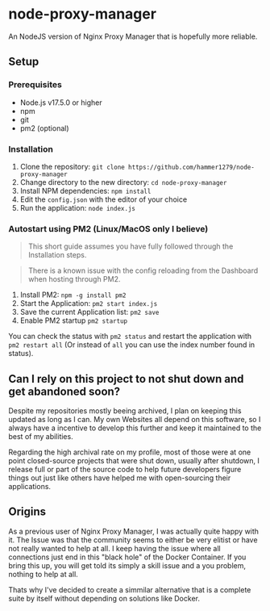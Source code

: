 # node-proxy-manager
An NodeJS version of Nginx Proxy Manager that is hopefully more reliable.

## Setup

### Prerequisites

- Node.js v17.5.0 or higher
- npm
- git
- pm2 (optional)

### Installation

1. Clone the repository: `git clone https://github.com/hammer1279/node-proxy-manager`
2. Change directory to the new directory: `cd node-proxy-manager`
3. Install NPM dependencies: `npm install`
4. Edit the `config.json` with the editor of your choice
5. Run the application: `node index.js`

### Autostart using PM2 (Linux/MacOS only I believe)

> This short guide assumes you have fully followed through the Installation steps.

> There is a known issue with the config reloading from the Dashboard when hosting through PM2.

1. Install PM2: `npm -g install pm2`
2. Start the Application: `pm2 start index.js`
3. Save the current Application list: `pm2 save`
4. Enable PM2 startup `pm2 startup`

You can check the status with `pm2 status` and restart the application with `pm2 restart all` (Or instead of `all` you can use the index number found in status).

## Can I rely on this project to not shut down and get abandoned soon?
Despite my repositories mostly beeing archived, I plan on keeping this updated as long as I can. My own Websites all depend on this software, so I always have a incentive to develop this further and keep it maintained to the best of my abilities.

Regarding the high archival rate on my profile, most of those were at one point closed-source projects that were shut down, usually after shutdown, I release full or part of the source code to help future developers figure things out just like others have helped me with open-sourcing their applications.

## Origins
As a previous user of Nginx Proxy Manager, I was actually quite happy with it.
The Issue was that the community seems to either be very elitist or have not really wanted to help at all.
I keep having the issue where all connections just end in this "black hole" of the Docker Container. If you bring this up, you will get told its simply a skill issue and a you problem, nothing to help at all.

Thats why I've decided to create a simmilar alternative that is a complete suite by itself without depending on solutions like Docker.